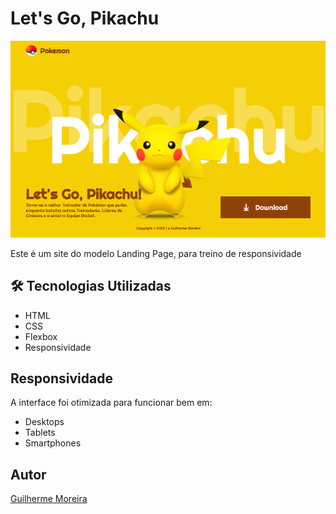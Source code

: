 # Let's Go, Pikachu
![](./preview.png)

Este é um site do modelo Landing Page, para treino de responsividade

## 🛠 Tecnologias Utilizadas

* HTML
* CSS
* Flexbox
* Responsividade

## Responsividade

A interface foi otimizada para funcionar bem em:
* Desktops
* Tablets
* Smartphones

## Autor
[Guilherme Moreira](https://www.linkedin.com/in/guilherme-moreira-08a8b8348/)
